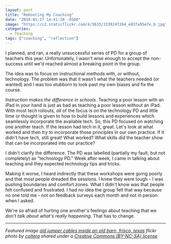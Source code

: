 ```yaml
---
layout: post
title: "Rebooting My Coaching"
date: "2018-01-17 14:41:20 -0500"
image: "https://c2.staticflickr.com/4/3633/3339247264_e03fa95e7e_b.jpg"
categories:
  - Teaching
tags: ["coaching", "reflection"]
---
```


I planned, and ran, a really unsuccessful series of PD for a group of teachers this year. Unfortunately, I wasn't wise enough to accept the non-success until we'd reached almost a breaking point in the group.

The idea was to focus on instructional methods with, or without, technology. The problem was that it wasn't what the teachers needed (or wanted) and I was too stubborn to look past my own biases and fix the course.

_Instruction makes the difference in schools._ Teaching a poor lesson with an iPad in your hand is just as bad as teaching a poor lesson without an iPad. With most tech rollouts, _all_ of the focus is on the technology PD and little time or thought is given to how to build lessons and experiences which seamlessly incorporate the available tech. So, this PD focused on watching one another teach. If the lesson had tech in it, great. Let's look at what worked and then try to incorporate those principles in our own practice. If it didn't have tech, still great! What worked? What skills did the teacher show that can be incorporated into our practice?

I didn't clarify the difference. The PD was labelled (partially my fault, but not completely) as "technology PD." Week after week, I came in talking about teaching and they expected technology tips and tricks.

Making it worse, I heard indirectly that these workshops were going poorly and that most people dreaded the sessions. I knew they were tough - I was pushing boundaries and comfort zones. What I didn't know was that people felt confused and frustrated. I had no idea the group felt that way because no one told me - not on feedback surveys each month and not in person when I asked.

We're so afraid of hurting one another's feelings about teaching that we _don't talk about what's really happening._ That has to change.

---
_Featured image [old jumper cables inside an old barn, frisco, texas](https://flickr.com/photos/christianspenceranderson/3339247264 "old jumper cables inside an old barn, frisco, texas") flickr photo by [coltera](https://flickr.com/people/christianspenceranderson) shared under a [Creative Commons (BY-NC-SA) license](https://creativecommons.org/licenses/by-nc-sa/2.0/)_
